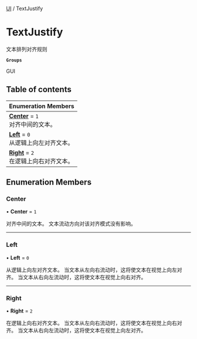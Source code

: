 [UI](../modules/UI.UI.md) / TextJustify

# TextJustify <Badge type="tip" text="Enumeration" /> <Score text="TextJustify" />

文本排列对齐规则

**`Groups`**

GUI

## Table of contents

| Enumeration Members |
| :-----|
| **[Center](UI.TextJustify.md#center)** = ``1`` <br> 对齐中间的文本。|
| **[Left](UI.TextJustify.md#left)** = ``0`` <br> 从逻辑上向左对齐文本。|
| **[Right](UI.TextJustify.md#right)** = ``2`` <br> 在逻辑上向右对齐文本。|

## Enumeration Members

### Center <Score text="Center" /> 

• **Center** = ``1``

对齐中间的文本。
文本流动方向对该对齐模式没有影响。

___

### Left <Score text="Left" /> 

• **Left** = ``0``

从逻辑上向左对齐文本。
当文本从左向右流动时，这将使文本在视觉上向左对齐。
当文本从右向左流动时，这将使文本在视觉上向右对齐。

___

### Right <Score text="Right" /> 

• **Right** = ``2``

在逻辑上向右对齐文本。
当文本从左向右流动时，这将使文本在视觉上向右对齐。
当文本从右向左流动时，这将使文本在视觉上向左对齐。
